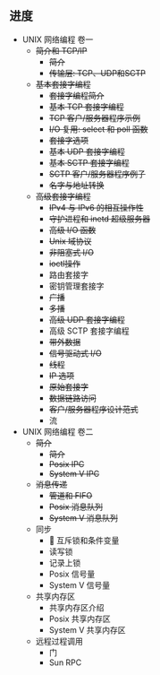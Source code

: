 ## 进度
- UNIX 网络编程 卷一
    - ~~简介和 TCP/IP~~
        - ~~简介~~
        - ~~传输层: TCP、UDP和SCTP~~
    - ~~基本套接字编程~~
        - ~~套接字编程简介~~
        - ~~基本 TCP 套接字编程~~
        - ~~TCP 客户/服务器程序示例~~
        - ~~I/O 复用: select 和 poll 函数~~
        - ~~套接字选项~~
        - ~~基本 UDP 套接字编程~~
        - ~~基本 SCTP 套接字编程~~
        - ~~SCTP 客户/服务器程序例子~~
        - ~~名字与地址转换~~
    - ~~高级套接字编程~~
        - ~~IPv4 与 IPv6 的相互操作性~~
        - ~~守护进程和 inetd 超级服务器~~
        - ~~高级 I/O 函数~~
        - ~~Unix 域协议~~
        - ~~非阻塞式 I/O~~
        - ~~ioctl操作~~
        - 路由套接字
        - 密钥管理套接字
        - ~~广播~~
        - ~~多播~~
        - ~~高级 UDP 套接字编程~~
        - 高级 SCTP 套接字编程
        - ~~带外数据~~
        - ~~信号驱动式 I/O~~
        - ~~线程~~
        - ~~IP 选项~~
        - ~~原始套接字~~
        - ~~数据链路访问~~
        - ~~客户/服务器程序设计范式~~
        - 流
- UNIX 网络编程 卷二
    - ~~简介~~
        - ~~简介~~
        - ~~Posix IPC~~
        - ~~System V IPC~~
    - ~~消息传递~~
        - ~~管道和 FIFO~~
        - ~~Posix 消息队列~~
        - ~~System V 消息队列~~
    - 同步
        - 🏃 互斥锁和条件变量
        - 读写锁
        - 记录上锁
        - Posix 信号量
        - System V 信号量
    - 共享内存区
        - 共享内存区介绍
        - Posix 共享内存区
        - System V 共享内存区
    - 远程过程调用
        - 门
        - Sun RPC
